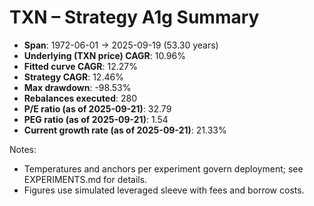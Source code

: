 # TXN – Strategy A1g Summary

- **Span**: 1972-06-01 → 2025-09-19 (53.30 years)
- **Underlying (TXN price) CAGR**: 10.96%
- **Fitted curve CAGR**: 12.27%
- **Strategy CAGR**: 12.46%
- **Max drawdown**: -98.53%
- **Rebalances executed**: 280
- **P/E ratio (as of 2025-09-21)**: 32.79
- **PEG ratio (as of 2025-09-21)**: 1.54
- **Current growth rate (as of 2025-09-21)**: 21.33%

Notes:

- Temperatures and anchors per experiment govern deployment; see EXPERIMENTS.md for details.
- Figures use simulated leveraged sleeve with fees and borrow costs.


